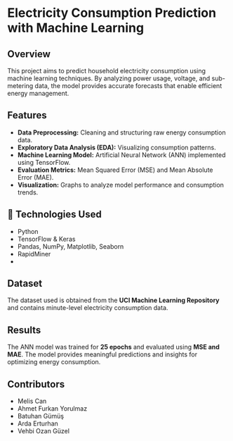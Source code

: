# **Electricity Consumption Prediction with Machine Learning**

## **Overview**
This project aims to predict household electricity consumption using machine learning techniques. By analyzing power usage, voltage, and sub-metering data, the model provides accurate forecasts that enable efficient energy management.

## **Features**
- **Data Preprocessing:** Cleaning and structuring raw energy consumption data.
- **Exploratory Data Analysis (EDA):** Visualizing consumption patterns.
- **Machine Learning Model:** Artificial Neural Network (ANN) implemented using TensorFlow.
- **Evaluation Metrics:** Mean Squared Error (MSE) and Mean Absolute Error (MAE).
- **Visualization:** Graphs to analyze model performance and consumption trends.

## 📌 **Technologies Used**
- Python
- TensorFlow & Keras
- Pandas, NumPy, Matplotlib, Seaborn
- RapidMiner
- 
## **Dataset**
The dataset used is obtained from the **UCI Machine Learning Repository** and contains minute-level electricity consumption data.

## **Results**
The ANN model was trained for **25 epochs** and evaluated using **MSE and MAE**. The model provides meaningful predictions and insights for optimizing energy consumption.

## **Contributors**
- Melis Can
- Ahmet Furkan Yorulmaz
- Batuhan Gümüş
- Arda Erturhan
- Vehbi Ozan Güzel
